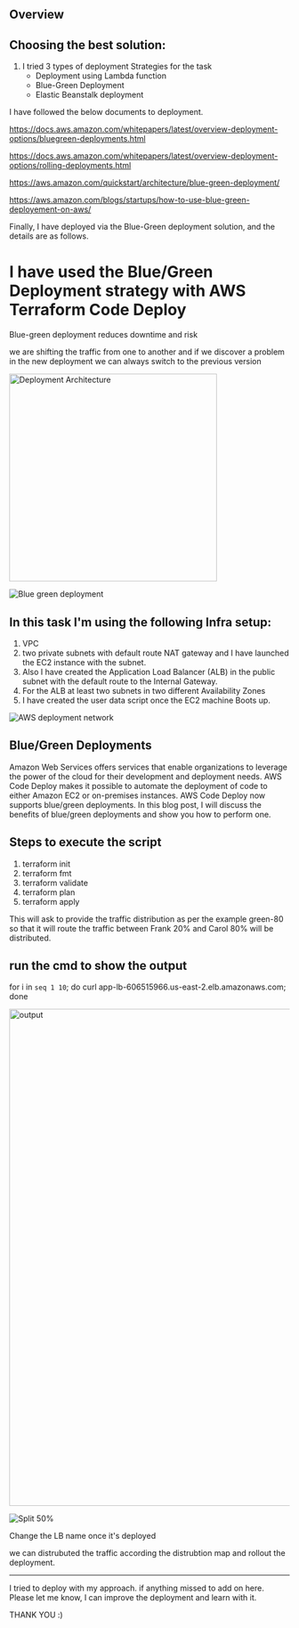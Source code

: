 ## Overview

## Choosing the best solution:
1. I tried 3 types of deployment Strategies for the task
     * Deployment using Lambda function 
     * Blue-Green Deployment 
     * Elastic Beanstalk deployment 

I have followed the below documents to deployment. 

 https://docs.aws.amazon.com/whitepapers/latest/overview-deployment-options/bluegreen-deployments.html

 https://docs.aws.amazon.com/whitepapers/latest/overview-deployment-options/rolling-deployments.html

 https://aws.amazon.com/quickstart/architecture/blue-green-deployment/

 https://aws.amazon.com/blogs/startups/how-to-use-blue-green-deployement-on-aws/

Finally, I have deployed via the Blue-Green deployment solution, and the details are as follows. 

# I have used the Blue/Green Deployment strategy with AWS Terraform Code Deploy
Blue-green deployment reduces downtime and risk

we are shifting the traffic from one to another and if we discover a problem in the new deployment we can always switch to the previous version

<img width="373" alt="Deployment Architecture" src="https://github.com/niroopbs/AWS-service-deployment/assets/50316430/483bb467-6e4d-48d9-a1eb-a913102134a4">

![Blue green deployment](https://github.com/niroopbs/AWS-service-deployment/assets/50316430/4123b1f1-5588-4d0a-b0f4-f92b1f7d0f22)

## In this task I'm using the following Infra setup:
1. VPC
2. two private subnets with default route NAT gateway and I have launched the EC2 instance with the subnet. 
3. Also I have created the Application Load Balancer (ALB) in the public subnet with the default route to the Internal Gateway. 
4. For the ALB at least two subnets in two different Availability Zones
5. I have created the user data script once the EC2 machine Boots up. 

![AWS deployment network](https://github.com/niroopbs/AWS-service-deployment/assets/50316430/031975e5-fc1e-4e9d-83b1-5269c3ac9315)

## Blue/Green Deployments 
Amazon Web Services offers services that enable organizations to leverage the power of the cloud for their development and deployment needs. AWS Code Deploy makes it possible to automate the deployment of code to either Amazon EC2 or on-premises instances. AWS Code Deploy now supports blue/green deployments. In this blog post, I will discuss the benefits of blue/green deployments and show you how to perform one.

## Steps to execute the script
1. terraform init
2. terraform fmt
3. terraform validate 
4. terraform plan
5. terraform apply 

This will ask to provide the traffic distribution as per the example green-80 so that it will route the traffic between Frank 20% and Carol 80% will be distributed. 

## run the cmd to show the output
for i in `seq 1 10`; do curl app-lb-606515966.us-east-2.elb.amazonaws.com; done

<img width="893" alt="output" src="https://github.com/niroopbs/AWS-service-deployment/assets/50316430/d99daa6d-5aab-4ded-8faf-46222b1a7263">

![Split 50%](https://github.com/niroopbs/AWS-service-deployment/assets/50316430/b4db6e05-048a-49bb-8f8f-f75e01cae7bb)

Change the LB name once it's deployed

we can distrubuted the traffic according the distrubtion map and rollout the deployment. 

*****************************************************************************************

I tried to deploy with my approach. if anything missed to add on here. Please let me know, I can improve the deployment and learn with it.

THANK YOU :) 

